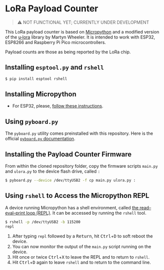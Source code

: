 # LoRa Payload Counter

> ⚠ NOT FUNCTIONAL YET; CURRENTLY UNDER DEVELOPMENT

This LoRa payload counter is based on [Micropython](https://micropython.org/) and a modified version of the [u‑lora](https://github.com/martynwheeler/u-lora) library by Martyn Wheeler. It is intended to work with ESP32, ESP8266 and Raspberry Pi Pico microcontrollers.

Payload counts are those as being reported by the LoRa chip.


## Installing `esptool.py` and `rshell`
```bash
$ pip install esptool rshell
```

## Installing Micropython
- For ESP32, please, [follow these instructions](https://micropython.org/download/esp32/).


## Using `pyboard.py`
The `pyboard.py` utility comes preinstalled with this repository.
Here is the official [`pyboard.py` documentation](https://docs.micropython.org/en/latest/reference/pyboard.py.html).


## Installing the Payload Counter Firmware
From within the cloned repository folder, copy the firmware scripts `main.py` and `ulora.py` to the device flash drive, called `:`

```bash
$ pyboard.py --device /dev/ttyUSB2 -f cp main.py ulora.py :
```


## Using `rshell` to Access the Micropython REPL
A device running Micropython has a shell environment, called [the read–eval–print loop (REPL)](https://en.wikipedia.org/wiki/Read–eval–print_loop).
It can be accessed by running the `rshell` tool.
```bash
$ rshell -p /dev/ttyUSB2 -b 115200
repl
```

1. After typing `repl` followed by a <kbd>Return</kbd>, hit <kbd>Ctrl</kbd>+<kbd>D</kbd> to soft reboot the device.
2. You can now monitor the output of the `main.py` script running on the device.
3. Hit once or twice <kbd>Ctrl</kbd>+<kbd>X</kbd> to leave the REPL and to return to `rshell`.
4. Hit <kbd>Ctrl</kbd>+<kbd>D</kbd> again to leave `rshell` and to return to the command line.